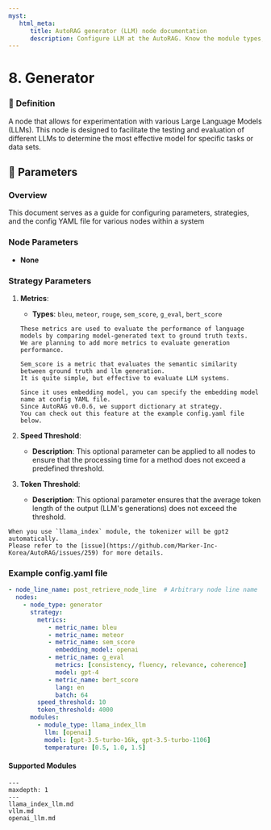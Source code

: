 ```yaml
---
myst:
   html_meta:
      title: AutoRAG generator (LLM) node documentation
      description: Configure LLM at the AutoRAG. Know the module types, evaluation metrics, and other strategies.
---
```

# 8. Generator

### 🔎 **Definition**
A node that allows for experimentation with various Large Language Models (LLMs). This node is designed to facilitate the testing and evaluation of different LLMs to determine the most effective model for specific tasks or data sets.

## 🔢 **Parameters**

### **Overview**
This document serves as a guide for configuring parameters, strategies, and the config YAML file for various nodes within a system

### **Node Parameters**
- **None** 

### **Strategy Parameters**
1. **Metrics**:  
   - **Types**: `bleu`, `meteor`, `rouge`, `sem_score`, `g_eval`, `bert_score`
   ```{admonition} Purpose
   These metrics are used to evaluate the performance of language models by comparing model-generated text to ground truth texts.
   We are planning to add more metrics to evaluate generation performance.
   ```
   
   ```{admonition} sem_score
   Sem_score is a metric that evaluates the semantic similarity between ground truth and llm generation.
   It is quite simple, but effective to evaluate LLM systems.
   
   Since it uses embedding model, you can specify the embedding model name at config YAML file.
   Since AutoRAG v0.0.6, we support dictionary at strategy.
   You can check out this feature at the example config.yaml file below.
   ```
   

2. **Speed Threshold**:
   - **Description**: This optional parameter can be applied to all nodes to ensure that the processing time for a method does not exceed a predefined threshold.

3. **Token Threshold**:
   - **Description**: This optional parameter ensures that the average token length of the output (LLM's generations)
     does not exceed the threshold.

```{warning}
When you use `llama_index` module, the tokenizer will be gpt2 automatically.
Please refer to the [issue](https://github.com/Marker-Inc-Korea/AutoRAG/issues/259) for more details.
```

### Example config.yaml file
```yaml
- node_line_name: post_retrieve_node_line  # Arbitrary node line name
  nodes:
    - node_type: generator
      strategy:
        metrics:
           - metric_name: bleu
           - metric_name: meteor
           - metric_name: sem_score
             embedding_model: openai
           - metric_name: g_eval
             metrics: [consistency, fluency, relevance, coherence]
             model: gpt-4
           - metric_name: bert_score
             lang: en
             batch: 64
        speed_threshold: 10
        token_threshold: 4000
      modules:
        - module_type: llama_index_llm
          llm: [openai]
          model: [gpt-3.5-turbo-16k, gpt-3.5-turbo-1106]
          temperature: [0.5, 1.0, 1.5]
```

#### Supported Modules

```{toctree}
---
maxdepth: 1
---
llama_index_llm.md
vllm.md
openai_llm.md
```
